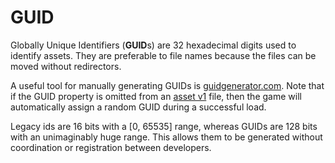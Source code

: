GUID
====

Globally Unique Identifiers (**GUID**s) are 32 hexadecimal digits used to identify assets. They are preferable to file names because the files can be moved without redirectors.

A useful tool for manually generating GUIDs is [guidgenerator.com](https://www.guidgenerator.com/). Note that if the GUID property is omitted from an [asset v1](/AssetV1.md) file, then the game will automatically assign a random GUID during a successful load.

Legacy ids are 16 bits with a [0, 65535] range, whereas GUIDs are 128 bits with an unimaginably huge range. This allows them to be generated without coordination or registration between developers.
